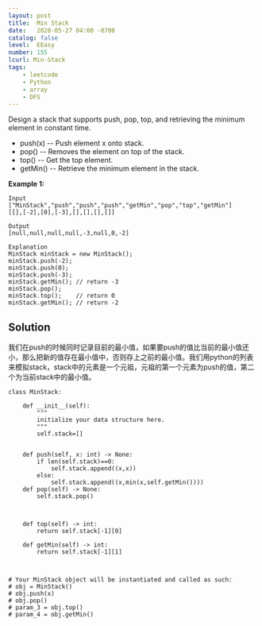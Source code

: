```yaml
---
layout: post
title:  Min Stack
date:   2020-05-27 04:00 -0700
catalog: false
level:  EEasy
number: 155
lcurl: Min-Stack
tags:
    - leetcode
    - Python
    - array
    - DFS
---
```


Design a stack that supports push, pop, top, and retrieving the minimum element in constant time.

- push(x) -- Push element x onto stack.
- pop() -- Removes the element on top of the stack.
- top() -- Get the top element.
- getMin() -- Retrieve the minimum element in the stack.

 

**Example 1:**

```
Input
["MinStack","push","push","push","getMin","pop","top","getMin"]
[[],[-2],[0],[-3],[],[],[],[]]

Output
[null,null,null,null,-3,null,0,-2]

Explanation
MinStack minStack = new MinStack();
minStack.push(-2);
minStack.push(0);
minStack.push(-3);
minStack.getMin(); // return -3
minStack.pop();
minStack.top();    // return 0
minStack.getMin(); // return -2
```

## Solution

我们在push的时候同时记录目前的最小值，如果要push的值比当前的最小值还小，那么把新的值存在最小值中，否则存上之前的最小值。我们用python的列表来模拟stack，stack中的元素是一个元祖，元祖的第一个元素为push的值，第二个为当前stack中的最小值。

```
class MinStack:

    def __init__(self):
        """
        initialize your data structure here.
        """
        self.stack=[]


    def push(self, x: int) -> None:
        if len(self.stack)==0:
            self.stack.append((x,x))
        else:
            self.stack.append((x,min(x,self.getMin())))
    def pop(self) -> None:
        self.stack.pop()
        
        

    def top(self) -> int:
        return self.stack[-1][0]

    def getMin(self) -> int:
        return self.stack[-1][1]
        


# Your MinStack object will be instantiated and called as such:
# obj = MinStack()
# obj.push(x)
# obj.pop()
# param_3 = obj.top()
# param_4 = obj.getMin()
```